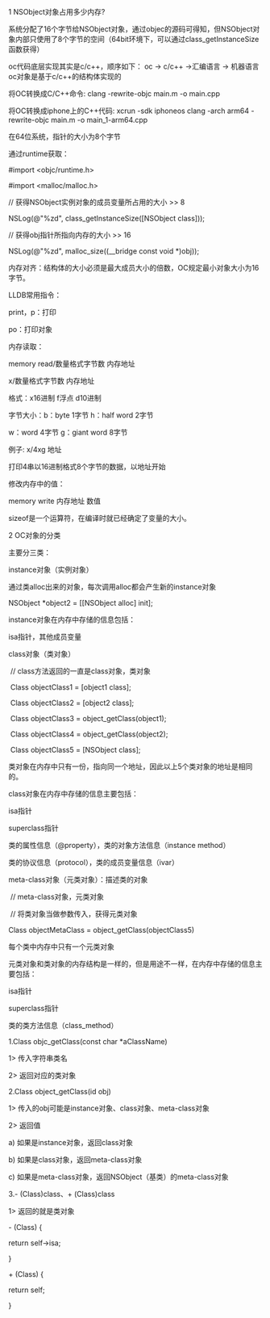 1 NSObject对象占用多少内存?

系统分配了16个字节给NSObject对象，通过objec的源码可得知，但NSObject对象内部只使用了8个字节的空间（64bit环境下，可以通过class_getInstanceSize函数获得）

oc代码底层实现其实是c/c++，顺序如下：
oc -> c/c++ ->汇编语言 -> 机器语言
oc对象是基于c/c++的结构体实现的

将OC转换成C/C++命令:
clang -rewrite-objc main.m -o main.cpp

将OC转换成iphone上的C++代码:
xcrun -sdk iphoneos clang -arch arm64 -rewrite-objc main.m -o main_1-arm64.cpp

在64位系统，指针的大小为8个字节

通过runtime获取：

\#import <objc/runtime.h>

\#import <malloc/malloc.h>

// 获得NSObject实例对象的成员变量所占用的大小 >> 8

 NSLog(@"%zd", class_getInstanceSize([NSObject class]));

  // 获得obj指针所指向内存的大小 >> 16

  NSLog(@"%zd", malloc_size((__bridge const void *)obj));



内存对齐：结构体的大小必须是最大成员大小的倍数，OC规定最小对象大小为16字节。



LLDB常用指令：

print，p：打印

po：打印对象



内存读取：

memory read/数量格式字节数 内存地址 

x/数量格式字节数 内存地址	

格式：x16进制	f浮点	d10进制

字节大小：b：byte 1字节	h：half word 2字节

w：word 4字节   g：giant word 8字节

例子: x/4xg	地址

打印4串以16进制格式8个字节的数据，以地址开始

修改内存中的值：

memory write 内存地址 数值



sizeof是一个运算符，在编译时就已经确定了变量的大小。



2 OC对象的分类

主要分三类：

instance对象（实例对象）

通过类alloc出来的对象，每次调用alloc都会产生新的instance对象 

NSObject *object2 = [[NSObject alloc] init];

instance对象在内存中存储的信息包括：

isa指针，其他成员变量



class对象（类对象）

​    // class方法返回的一直是class对象，类对象

​    Class objectClass1 = [object1 class];

​    Class objectClass2 = [object2 class];

​    Class objectClass3 = object_getClass(object1);

​    Class objectClass4 = object_getClass(object2);

​    Class objectClass5 = [NSObject class];

类对象在内存中只有一份，指向同一个地址，因此以上5个类对象的地址是相同的。

class对象在内存中存储的信息主要包括：

isa指针

superclass指针

类的属性信息（@property），类的对象方法信息（instance method）

类的协议信息（protocol），类的成员变量信息（ivar）



meta-class对象（元类对象）：描述类的对象

​    // meta-class对象，元类对象

​    // 将类对象当做参数传入，获得元类对象

Class objectMetaClass = object_getClass(objectClass5)

每个类中内存中只有一个元类对象

元类对象和类对象的内存结构是一样的，但是用途不一样，在内存中存储的信息主要包括：

isa指针

superclass指针

类的类方法信息（class_method）



 1.Class objc_getClass(const char *aClassName)

 1> 传入字符串类名

 2> 返回对应的类对象

 

 2.Class object_getClass(id obj)

 1> 传入的obj可能是instance对象、class对象、meta-class对象

 2> 返回值

 a) 如果是instance对象，返回class对象

 b) 如果是class对象，返回meta-class对象

 c) 如果是meta-class对象，返回NSObject（基类）的meta-class对象

 

 3.- (Class)class、+ (Class)class

 1> 返回的就是类对象

 \- (Class) {

   return self->isa;

 }

 \+ (Class) {

   return self;

 }
































